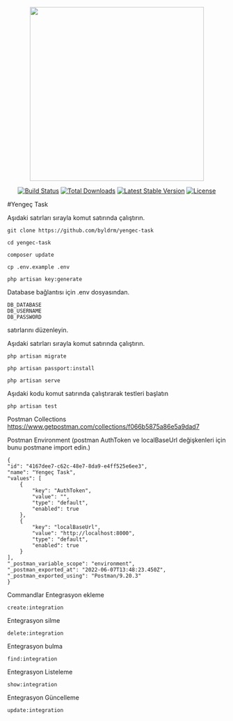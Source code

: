 <p align="center"><a href="https://laravel.com" target="_blank"><img src="https://raw.githubusercontent.com/laravel/art/master/logo-lockup/5%20SVG/2%20CMYK/1%20Full%20Color/laravel-logolockup-cmyk-red.svg" width="400"></a></p>

<p align="center">
<a href="https://travis-ci.org/laravel/framework"><img src="https://travis-ci.org/laravel/framework.svg" alt="Build Status"></a>
<a href="https://packagist.org/packages/laravel/framework"><img src="https://img.shields.io/packagist/dt/laravel/framework" alt="Total Downloads"></a>
<a href="https://packagist.org/packages/laravel/framework"><img src="https://img.shields.io/packagist/v/laravel/framework" alt="Latest Stable Version"></a>
<a href="https://packagist.org/packages/laravel/framework"><img src="https://img.shields.io/packagist/l/laravel/framework" alt="License"></a>
</p>

#Yengeç Task



Aşıdaki satırları sırayla komut satırında çalıştırın.

    git clone https://github.com/byldrm/yengec-task
    
    cd yengec-task
    
    composer update

    cp .env.example .env

    php artisan key:generate

Database bağlantısı için .env dosyasından.

    DB_DATABASE
    DB_USERNAME
    DB_PASSWORD

satırlarını düzenleyin.


Aşıdaki satırları sırayla komut satırında çalıştırın.

    php artisan migrate

    php artisan passport:install

    php artisan serve

Aşıdaki kodu komut satırında çalıştırarak testleri başlatın

    php artisan test

Postman Collections
https://www.getpostman.com/collections/f066b5875a86e5a9dad7

Postman Environment (postman AuthToken ve localBaseUrl değişkenleri için bunu postmane import edin.)
    
    {
	"id": "4167dee7-c62c-48e7-8da9-e4ff525e6ee3",
	"name": "Yengeç Task",
	"values": [
		{
			"key": "AuthToken",
			"value": "",
			"type": "default",
			"enabled": true
		},
		{
			"key": "localBaseUrl",
			"value": "http://localhost:8000",
			"type": "default",
			"enabled": true
		}
	],
	"_postman_variable_scope": "environment",
	"_postman_exported_at": "2022-06-07T13:48:23.450Z",
	"_postman_exported_using": "Postman/9.20.3"
    }

    
Commandlar
Entegrasyon ekleme

    create:integration

Entegrasyon silme 
    
    delete:integration

Entegrasyon bulma

    find:integration

Entegrasyon Listeleme

    show:integration

Entegrasyon Güncelleme 

    update:integration
